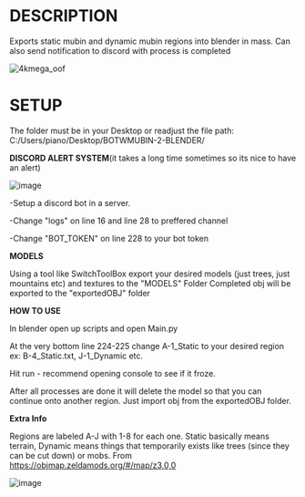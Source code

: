 # DESCRIPTION

Exports static mubin and dynamic mubin regions into blender in mass. Can also send notification to discord with process is completed

![4kmega_oof](https://github.com/PianoPsychopath/Botw-Mubin-to-Blender/assets/136649946/9f02a341-f3e3-47a2-b49b-0fffdebb4db8)


# SETUP

The folder must be in your Desktop or readjust the file path:
C:/Users/piano/Desktop/BOTWMUBIN-2-BLENDER/

**DISCORD ALERT SYSTEM**(it takes a long time sometimes so its nice to have an alert)

![image](https://github.com/PianoPsychopath/Botw-Mubin-to-Blender/assets/136649946/6b964037-a29c-418e-a1f8-4405d95ae046)

-Setup a discord bot in a server.

-Change "logs" on line 16 and line 28 to preffered channel

-Change "BOT_TOKEN" on line 228 to your bot token

**MODELS**

Using a tool like SwitchToolBox export your desired models (just trees, just mountains etc) and textures to the "MODELS" Folder
Completed obj will be exported to the "exportedOBJ" folder

**HOW TO USE**

In blender open up scripts and open Main.py

At the very bottom line 224-225 change A-1_Static to your desired region ex: B-4_Static.txt, J-1_Dynamic etc.

Hit run - recommend opening console to see if it froze.

After all processes are done it will delete the model so that you can continue onto another region. Just import obj from the exportedOBJ folder.

**Extra Info**

Regions are labeled A-J with 1-8 for each one. Static basically means terrain, Dynamic means things that temporarily exists like trees (since they can be cut down) or mobs.
From 
https://objmap.zeldamods.org/#/map/z3,0,0

![image](https://github.com/PianoPsychopath/Botw-Mubin-to-Blender/assets/136649946/e710fa4b-62e2-4de9-8d7b-e603498f6eba)






